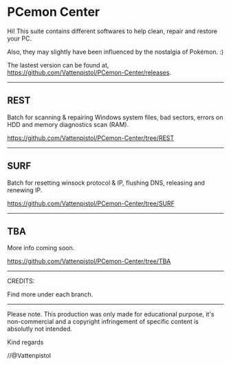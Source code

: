 # PCemon Center

Hi! This suite contains different softwares to help clean, repair and restore your PC.

Also, they may slightly have been influenced by the nostalgia of Pokémon. :)

The lastest version can be found at, https://github.com/Vattenpistol/PCemon-Center/releases.

-----------
REST
---
Batch for scanning & repairing Windows system files, bad sectors, errors on HDD and memory diagnostics scan (RAM).

https://github.com/Vattenpistol/PCemon-Center/tree/REST

-----------
SURF
---
Batch for resetting winsock protocol & IP, flushing DNS, releasing and renewing IP.

https://github.com/Vattenpistol/PCemon-Center/tree/SURF

-----------
TBA
---
More info coming soon.

https://github.com/Vattenpistol/PCemon-Center/tree/TBA

-----------
CREDITS:

Find more under each branch.

-----------
Please note.
This production was only made for educational purpose, it's non-commercial and a copyright infringement of specific content is absolutly not intended.


Kind regards

//@Vattenpistol
